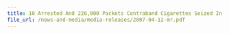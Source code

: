 ```yaml
---
title: 10 Arrested And 226,000 Packets Contraband Cigarettes Seized In Singapore Customs & ICA Joint Operation - The Largest Haul in 2007 
file_url: /news-and-media/media-releases/2007-04-12-mr.pdf
---
```


